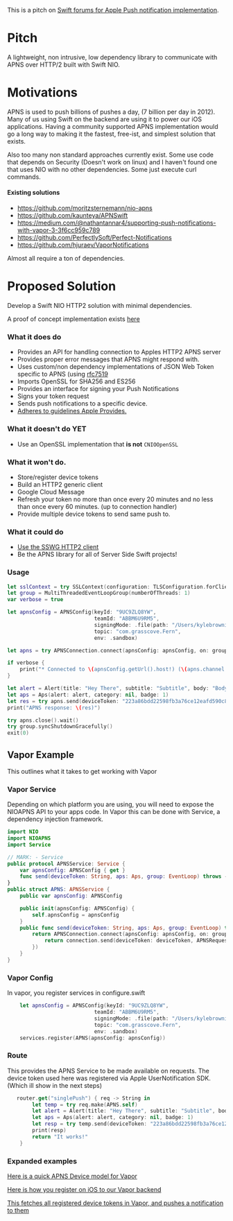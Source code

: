 This is a pitch on [Swift forums for Apple Push notification implementation](https://forums.swift.org/t/apple-push-notification-service-implementation/20193).

# Pitch
A lightweight, non intrusive, low dependency library to communicate with APNS over HTTP/2 built with Swift NIO.

# Motivations
APNS is used to push billions of pushes a day, (7 billion per day in 2012). Many of us using Swift on the backend are using it to power our iOS applications. Having a community supported APNS implementation would go a long way to making it the fastest, free-ist, and simplest solution that exists.

Also too many non standard approaches currently exist. Some use code that depends on Security (Doesn't work on linux) and I haven't found one that uses NIO with no other dependencies. Some just execute curl commands.

#### Existing solutions
- https://github.com/moritzsternemann/nio-apns
- https://github.com/kaunteya/APNSwift
- https://medium.com/@nathantannar4/supporting-push-notifications-with-vapor-3-3f6cc959c789
- https://github.com/PerfectlySoft/Perfect-Notifications
- https://github.com/hjuraev/VaporNotifications

Almost all require a ton of dependencies.

# Proposed Solution

Develop a Swift NIO HTTP2 solution with minimal dependencies.

A proof of concept implementation exists [here](https://github.com/kylebrowning/swift-nio-http2-apns)

### What it does do

- Provides an API for handling connection to Apples HTTP2 APNS server
- Provides proper error messages that APNS might respond with.
- Uses custom/non dependency implementations of JSON Web Token specific to APNS (using [rfc7519](https://tools.ietf.org/html/rfc7519)
- Imports OpenSSL for SHA256 and ES256
- Provides an interface for signing your Push Notifications
- Signs your token request
- Sends push notifications to a specific device.
- [Adheres to guidelines Apple Provides.](https://developer.apple.com/documentation/usernotifications/setting_up_a_remote_notification_server/establishing_a_token-based_connection_to_apns)

### What it doesn't do YET
- Use an OpenSSL implementation that **is not** `CNIOOpenSSL`


### What it won't do.
- Store/register device tokens
- Build an HTTP2 generic client
- Google Cloud Message
- Refresh your token no more than once every 20 minutes and no less than once every 60 minutes. (up to connection handler)
- Provide multiple device tokens to send same push to.


### What it could do
- [Use the SSWG HTTP2 client](https://forums.swift.org/t/generic-http-client-server-library/18290/11)
- Be the APNS library for all of Server Side Swift projects!

### Usage
```swift 
let sslContext = try SSLContext(configuration: TLSConfiguration.forClient(applicationProtocols: ["h2"]))
let group = MultiThreadedEventLoopGroup(numberOfThreads: 1)
var verbose = true

let apnsConfig = APNSConfig(keyId: "9UC9ZLQ8YW",
                            teamId: "ABBM6U9RM5",
                            signingMode: .file(path: "/Users/kylebrowning/Downloads/key.p8"),
                            topic: "com.grasscove.Fern",
                            env: .sandbox)

let apns = try APNSConnection.connect(apnsConfig: apnsConfig, on: group.next()).wait()

if verbose {
    print("* Connected to \(apnsConfig.getUrl().host!) (\(apns.channel.remoteAddress!)")
}

let alert = Alert(title: "Hey There", subtitle: "Subtitle", body: "Body")
let aps = Aps(alert: alert, category: nil, badge: 1)
let res = try apns.send(deviceToken: "223a86bdd22598fb3a76ce12eafd590c86592484539f9b8526d0e683ad10cf4f", APNSRequest(aps: aps, custom: nil)).wait()
print("APNS response: \(res)")

try apns.close().wait()
try group.syncShutdownGracefully()
exit(0)

```

## Vapor Example
This outlines what it takes to get working with Vapor
### Vapor Service
Depending on which platform you are using, you will need to expose the NIOAPNS API to your apps code. In Vapor this can be done with Service, a dependency injection framework.

```swift 
import NIO
import NIOAPNS
import Service

// MARK: - Service
public protocol APNSService: Service {
    var apnsConfig: APNSConfig { get }
    func send(deviceToken: String, aps: Aps, group: EventLoop) throws -> EventLoopFuture<APNSResponse>
}
public struct APNS: APNSService {
    public var apnsConfig: APNSConfig

    public init(apnsConfig: APNSConfig) {
        self.apnsConfig = apnsConfig
    }
    public func send(deviceToken: String, aps: Aps, group: EventLoop) throws -> EventLoopFuture<APNSResponse> {
        return APNSConnection.connect(apnsConfig: apnsConfig, on: group.next()).then({ (connection) -> EventLoopFuture<APNSResponse> in
            return connection.send(deviceToken: deviceToken, APNSRequest(aps: aps, custom: nil))
        })
    }
}
```

### Vapor Config
In vapor, you register services in configure.swift

```swift
    let apnsConfig = APNSConfig(keyId: "9UC9ZLQ8YW",
                            teamId: "ABBM6U9RM5",
                            signingMode: .file(path: "/Users/kylebrowning/Downloads/key.p8"),
                            topic: "com.grasscove.Fern",
                            env: .sandbox)
    services.register(APNS(apnsConfig: apnsConfig))
```
### Route
This provides the APNS Service to be made available on requests. The device token used here was registered via Apple UserNotification SDK. (Which ill show in the next steps)

```swift
   router.get("singlePush") { req -> String in
        let temp = try req.make(APNS.self)
        let alert = Alert(title: "Hey There", subtitle: "Subtitle", body: "Body")
        let aps = Aps(alert: alert, category: nil, badge: 1)
        let resp = try temp.send(deviceToken: "223a86bdd22598fb3a76ce12eafd590c86592484539f9b8526d0e683ad10cf4f", aps: aps, group: req.eventLoop)
        print(resp)
        return "It works!"
    }
```

### Expanded examples
[Here is a quick APNS Device model for Vapor](https://gist.github.com/kylebrowning/bf1041674c6cce44f9e80121f729826c)

[Here is how you register on iOS to our Vapor backend](https://gist.github.com/kylebrowning/240be40a92bf219481f05dd3f4bc9c94)

[This fetches all registered device tokens in Vapor, and pushes a notification to them](https://gist.github.com/kylebrowning/2b1b5d48e2d8bafe59b869a6533a9d9e)
